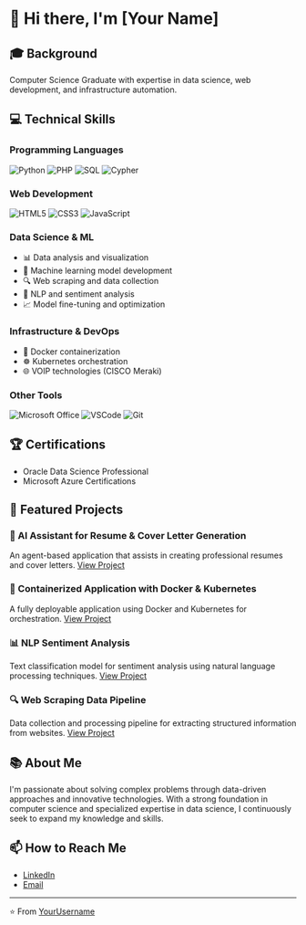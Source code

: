 # 👋 Hi there, I'm [Your Name]

## 🎓 Background
Computer Science Graduate with expertise in data science, web development, and infrastructure automation.

## 💻 Technical Skills

### Programming Languages
![Python](https://img.shields.io/badge/-Python-3776AB?style=flat&logo=python&logoColor=white)
![PHP](https://img.shields.io/badge/-PHP-777BB4?style=flat&logo=php&logoColor=white)
![SQL](https://img.shields.io/badge/-SQL-4479A1?style=flat&logo=postgresql&logoColor=white)
![Cypher](https://img.shields.io/badge/-Cypher-008CC1?style=flat&logo=neo4j&logoColor=white)

### Web Development
![HTML5](https://img.shields.io/badge/-HTML5-E34F26?style=flat&logo=html5&logoColor=white)
![CSS3](https://img.shields.io/badge/-CSS3-1572B6?style=flat&logo=css3&logoColor=white)
![JavaScript](https://img.shields.io/badge/-JavaScript-F7DF1E?style=flat&logo=javascript&logoColor=black)

### Data Science & ML
- 📊 Data analysis and visualization
- 🤖 Machine learning model development
- 🔍 Web scraping and data collection
- 🧠 NLP and sentiment analysis
- 📈 Model fine-tuning and optimization

### Infrastructure & DevOps
- 🐳 Docker containerization
- ☸️ Kubernetes orchestration
- 🌐 VOIP technologies (CISCO Meraki)

### Other Tools
![Microsoft Office](https://img.shields.io/badge/-Microsoft%20Office-D83B01?style=flat&logo=microsoftoffice&logoColor=white)
![VSCode](https://img.shields.io/badge/-VSCode-007ACC?style=flat&logo=visualstudiocode&logoColor=white)
![Git](https://img.shields.io/badge/-Git-F05032?style=flat&logo=git&logoColor=white)

## 🏆 Certifications
- Oracle Data Science Professional
- Microsoft Azure Certifications

## 🚀 Featured Projects

### 🤖 AI Assistant for Resume & Cover Letter Generation
An agent-based application that assists in creating professional resumes and cover letters.
[View Project](https://github.com/yourusername/project-link)

### 🐳 Containerized Application with Docker & Kubernetes
A fully deployable application using Docker and Kubernetes for orchestration.
[View Project](https://github.com/yourusername/project-link)

### 📊 NLP Sentiment Analysis
Text classification model for sentiment analysis using natural language processing techniques.
[View Project](https://github.com/yourusername/project-link)

### 🔍 Web Scraping Data Pipeline
Data collection and processing pipeline for extracting structured information from websites.
[View Project](https://github.com/yourusername/project-link)

## 📚 About Me
I'm passionate about solving complex problems through data-driven approaches and innovative technologies. With a strong foundation in computer science and specialized expertise in data science, I continuously seek to expand my knowledge and skills.

## 📫 How to Reach Me
- [LinkedIn](https://linkedin.com/in/yourusername)
- [Email](mailto:your.email@example.com)

---

⭐️ From [YourUsername](https://github.com/yourusername)
